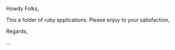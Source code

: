Howdy Folks,

This a folder of ruby applications.  Please enjoy to your satisfaction,

Regards,

...
